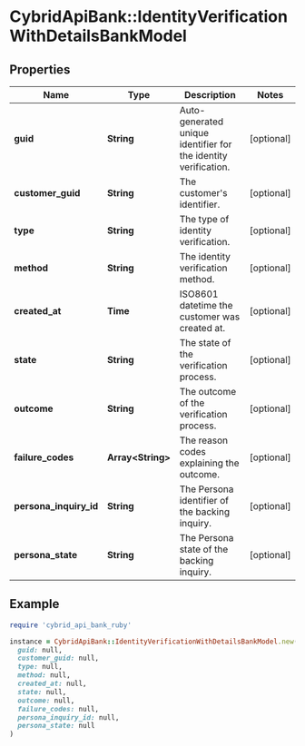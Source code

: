 # CybridApiBank::IdentityVerificationWithDetailsBankModel

## Properties

| Name | Type | Description | Notes |
| ---- | ---- | ----------- | ----- |
| **guid** | **String** | Auto-generated unique identifier for the identity verification. | [optional] |
| **customer_guid** | **String** | The customer&#39;s identifier. | [optional] |
| **type** | **String** | The type of identity verification. | [optional] |
| **method** | **String** | The identity verification method. | [optional] |
| **created_at** | **Time** | ISO8601 datetime the customer was created at. | [optional] |
| **state** | **String** | The state of the verification process. | [optional] |
| **outcome** | **String** | The outcome of the verification process. | [optional] |
| **failure_codes** | **Array&lt;String&gt;** | The reason codes explaining the outcome. | [optional] |
| **persona_inquiry_id** | **String** | The Persona identifier of the backing inquiry. | [optional] |
| **persona_state** | **String** | The Persona state of the backing inquiry. | [optional] |

## Example

```ruby
require 'cybrid_api_bank_ruby'

instance = CybridApiBank::IdentityVerificationWithDetailsBankModel.new(
  guid: null,
  customer_guid: null,
  type: null,
  method: null,
  created_at: null,
  state: null,
  outcome: null,
  failure_codes: null,
  persona_inquiry_id: null,
  persona_state: null
)
```


